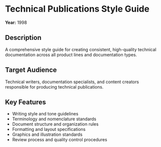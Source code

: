 # Technical Publications Style Guide

**Year:** 1998

## Description
A comprehensive style guide for creating consistent, high-quality technical documentation across all product lines and documentation types.

## Target Audience
Technical writers, documentation specialists, and content creators responsible for producing technical publications.

## Key Features
- Writing style and tone guidelines
- Terminology and nomenclature standards
- Document structure and organization rules
- Formatting and layout specifications
- Graphics and illustration standards
- Review process and quality control procedures